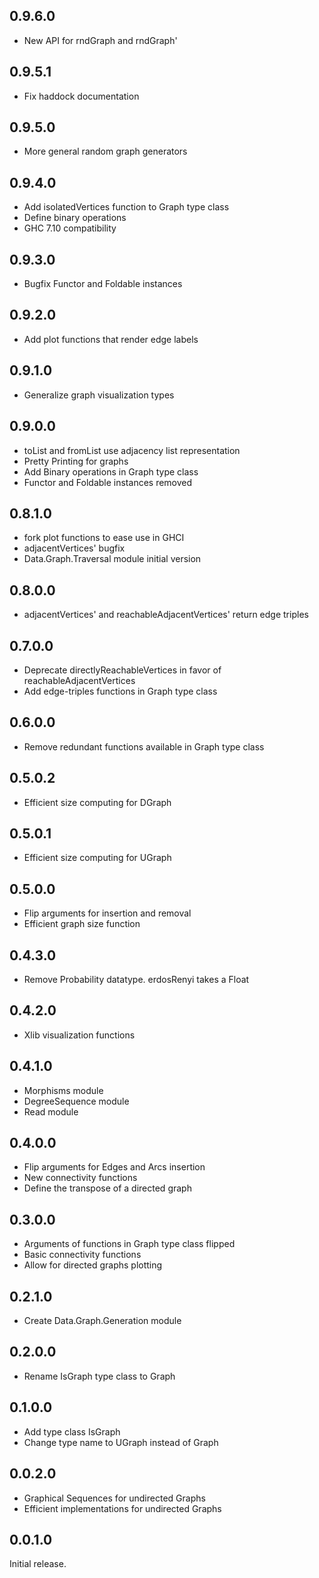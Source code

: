 ## 0.9.6.0

- New API for rndGraph and rndGraph'

## 0.9.5.1

- Fix haddock documentation

## 0.9.5.0

- More general random graph generators

## 0.9.4.0

- Add isolatedVertices function to Graph type class
- Define binary operations
- GHC 7.10 compatibility

## 0.9.3.0

- Bugfix Functor and Foldable instances

## 0.9.2.0

- Add plot functions that render edge labels

## 0.9.1.0

- Generalize graph visualization types

## 0.9.0.0

- toList and fromList use adjacency list representation
- Pretty Printing for graphs
- Add Binary operations in Graph type class
- Functor and Foldable instances removed

## 0.8.1.0

- fork plot functions to ease use in GHCI
- adjacentVertices' bugfix
- Data.Graph.Traversal module initial version

## 0.8.0.0

- adjacentVertices' and reachableAdjacentVertices' return edge triples

## 0.7.0.0

- Deprecate directlyReachableVertices in favor of reachableAdjacentVertices
- Add edge-triples functions in Graph type class

## 0.6.0.0

- Remove redundant functions available in Graph type class

## 0.5.0.2

- Efficient size computing for DGraph

## 0.5.0.1

- Efficient size computing for UGraph

## 0.5.0.0

- Flip arguments for insertion and removal
- Efficient graph size function

## 0.4.3.0

- Remove Probability datatype. erdosRenyi takes a Float

## 0.4.2.0

- Xlib visualization functions

## 0.4.1.0

- Morphisms module
- DegreeSequence module
- Read module

## 0.4.0.0

- Flip arguments for Edges and Arcs insertion
- New connectivity functions
- Define the transpose of a directed graph

## 0.3.0.0

- Arguments of functions in Graph type class flipped
- Basic connectivity functions
- Allow for directed graphs plotting

## 0.2.1.0

- Create Data.Graph.Generation module

## 0.2.0.0

- Rename IsGraph type class to Graph

## 0.1.0.0

- Add type class IsGraph
- Change type name to UGraph instead of Graph

## 0.0.2.0

- Graphical Sequences for undirected Graphs
- Efficient implementations for undirected Graphs

## 0.0.1.0

Initial release.
